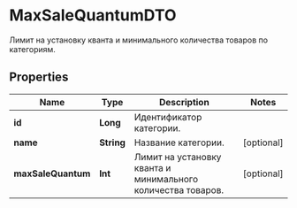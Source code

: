 

# MaxSaleQuantumDTO

Лимит на установку кванта и минимального количества товаров по категориям. 

## Properties

Name | Type | Description | Notes
------------ | ------------- | ------------- | -------------
**id** | **Long** | Идентификатор категории. | 
**name** | **String** | Название категории. |  [optional]
**maxSaleQuantum** | **Int** | Лимит на установку кванта и минимального количества товаров. |  [optional]



